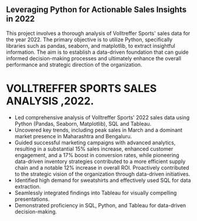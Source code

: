 ## Leveraging Python for Actionable Sales Insights in 2022
This project involves a thorough analysis of Volltreffer Sports' sales data for the year 2022. 
The primary objective is to utilize Python, specifically libraries such as pandas, seaborn, and matplotlib, to extract insightful information. 
The aim is to establish a data-driven foundation that can guide informed decision-making processes and ultimately enhance the overall performance and strategic direction of the organization.

# VOLLTREFFER SPORTS SALES ANALYSIS ,2022.                                              
-	Led comprehensive analysis of Volltreffer Sports' 2022 sales data using Python (Pandas, Seaborn, Matplotlib), SQL and Tableau.
-	Uncovered key trends, including peak sales in March and a dominant market presence in Maharashtra and Bengaluru.
-	Guided successful marketing campaigns with advanced analytics, resulting in a substantial 15% sales increase, enhanced customer engagement, and a 17% boost in conversion rates, while pioneering data-driven inventory strategies contributed to a more efficient supply chain and a notable 12% increase in overall ROI. Proactively contributed to the strategic vision of the organization through data-driven initiatives.
-	Identified high demand for sweatshirts and effectively used SQL for data extraction.
-	Seamlessly integrated findings into Tableau for visually compelling presentations.
-	Demonstrated proficiency in SQL, Python, and Tableau for data-driven decision-making.


